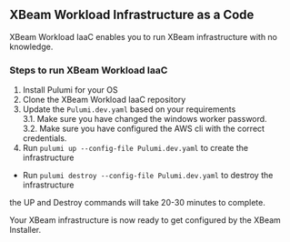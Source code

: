 ## XBeam Workload Infrastructure as a Code

XBeam Workload IaaC enables you to run XBeam infrastructure with no knowledge.

### Steps to run XBeam Workload IaaC
1. Install Pulumi for your OS 
2. Clone the XBeam Workload IaaC repository
3. Update the `Pulumi.dev.yaml` based on your requirements  
    3.1. Make sure you have changed the windows worker password.  
    3.2. Make sure you have configured the AWS cli with the correct credentials.
4. Run `pulumi up --config-file Pulumi.dev.yaml` to create the infrastructure
* Run `pulumi destroy --config-file Pulumi.dev.yaml` to destroy the infrastructure

the UP and Destroy commands will take 20-30 minutes to complete.  

Your XBeam infrastructure is now ready to get configured by the XBeam Installer.
